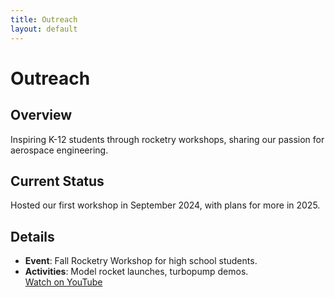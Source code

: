 ```yaml
---
title: Outreach
layout: default
---
```


# Outreach

## Overview
Inspiring K-12 students through rocketry workshops, sharing our passion for aerospace engineering.

## Current Status
Hosted our first workshop in September 2024, with plans for more in 2025.

## Details
- **Event**: Fall Rocketry Workshop for high school students.  
- **Activities**: Model rocket launches, turbopump demos.  
[Watch on YouTube](https://www.youtube.com/@APEX-at-ASU)
